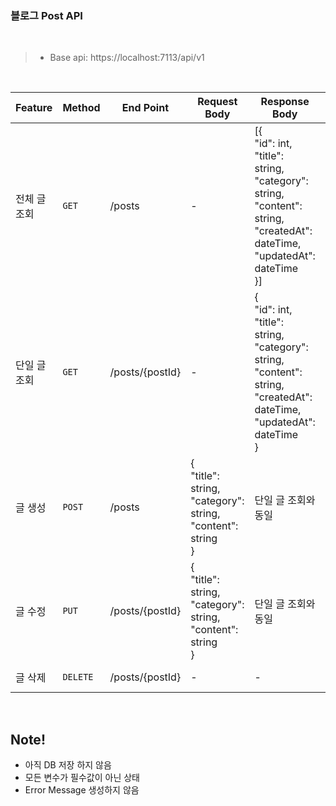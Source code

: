 ### 블로그 Post API
</br>

> - Base api: https://localhost:7113/api/v1
> 

</br>

|Feature|Method|End Point|Request Body|Response Body|Status Code|
|---|---|---|---|---|---|
|전체 글 조회|`GET`|/posts|-|[{<br/>"id": int,<br/>"title": string,<br/>"category": string,<br/>"content": string,<br/>"createdAt": dateTime,</br>"updatedAt": dateTime</br>}]|200 Success|
|단일 글 조회|`GET`|/posts/{postId}|-|{<br/>"id": int,<br/>"title": string,<br/>"category": string,<br/>"content": string,<br/>"createdAt": dateTime,</br>"updatedAt": dateTime</br>}|200 Success|
|글 생성|`POST`|/posts|{<br/>"title": string,<br/>"category": string,<br/>"content": string<br/>}|단일 글 조회와 동일|200 Success|
|글 수정|`PUT`|/posts/{postId}|{<br/>"title": string,<br/>"category": string,<br/>"content": string<br/>}|단일 글 조회와 동일|200 Success|
|글 삭제|`DELETE`|/posts/{postId}|-|-|204 NoContent|

<br/>

## Note!
- 아직 DB 저장 하지 않음
- 모든 변수가 필수값이 아닌 상태
- Error Message 생성하지 않음
